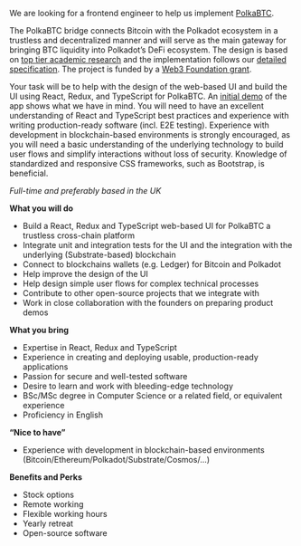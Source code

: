 
We are looking for a frontend engineer to help us implement  [PolkaBTC](https://medium.com/interlay/bitcoin-on-polkadot-proof-of-concept-for-trustless-bridge-shipped-6fb8e549bef0). 

The PolkaBTC bridge connects Bitcoin with the Polkadot ecosystem in a trustless and decentralized manner and will serve as the main gateway for bringing BTC liquidity into Polkadot’s DeFi ecosystem. The design is based on [top tier academic research](https://eprint.iacr.org/2018/643) and the implementation follows our [detailed specification](https://interlay.gitlab.io/polkabtc-spec/index.html). The project is funded by a [Web3 Foundation grant](https://web3.foundation/).

Your task will be to help with the design of the web-based UI and build the UI using React, Redux, and TypeScript for PolkaBTC. An [initial demo](https://www.crowdcast.io/e/polkadefi-conference) of the app shows what we have in mind. You will need to have an excellent understanding of React and TypeScript best practices and experience with writing production-ready software (incl. E2E testing). Experience with development in blockchain-based environments is strongly encouraged, as you will need a basic understanding of the underlying technology to build user flows and simplify interactions without loss of security. Knowledge of standardized and responsive CSS frameworks, such as Bootstrap, is beneficial.

*Full-time and preferably based in the UK*

**What you will do**
- Build a React, Redux and TypeScript web-based UI for PolkaBTC a trustless cross-chain platform
- Integrate unit and integration tests for the UI and the integration with the underlying (Substrate-based) blockchain 
- Connect to blockchains wallets (e.g. Ledger) for Bitcoin and Polkadot
- Help improve the design of the UI
- Help design simple user flows for complex technical processes
- Contribute to other open-source projects that we integrate with
- Work in close collaboration with the founders on preparing product demos

**What you bring**

- Expertise in React, Redux and TypeScript
- Experience in creating and deploying usable, production-ready applications
- Passion for secure and well-tested software
- Desire to learn and work with bleeding-edge technology
- BSc/MSc degree in Computer Science or a related field, or equivalent experience
- Proficiency in English

**“Nice to have”**
- Experience with development in blockchain-based environments (Bitcoin/Ethereum/Polkadot/Substrate/Cosmos/...)

**Benefits and Perks**
* Stock options
* Remote working
* Flexible working hours
* Yearly retreat
* Open-source software